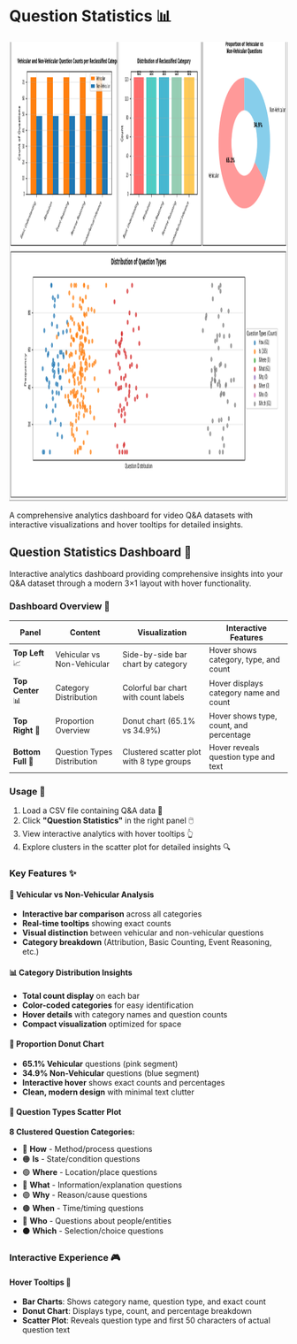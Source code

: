 # Question Statistics 📊

<img width="1205" height="830" alt="image" src="../assets/Question_Stats.png" />

A comprehensive analytics dashboard for video Q&A datasets with interactive visualizations and hover tooltips for detailed insights.

## Question Statistics Dashboard 🎯

Interactive analytics dashboard providing comprehensive insights into your Q&A dataset through a modern 3×1 layout with hover functionality.

### Dashboard Overview 📱

| Panel              | Content                     | Visualization                             | Interactive Features                    |
| ------------------ | --------------------------- | ----------------------------------------- | --------------------------------------- |
| **Top Left** 📈    | Vehicular vs Non-Vehicular  | Side-by-side bar chart by category        | Hover shows category, type, and count   |
| **Top Center** 📊  | Category Distribution       | Colorful bar chart with count labels      | Hover displays category name and count  |
| **Top Right** 🍩   | Proportion Overview         | Donut chart (65.1% vs 34.9%)              | Hover shows type, count, and percentage |
| **Bottom Full** 🎨 | Question Types Distribution | Clustered scatter plot with 8 type groups | Hover reveals question type and text    |

### Usage 🚀

1. Load a CSV file containing Q&A data 📁
2. Click **"Question Statistics"** in the right panel 🖱️
3. View interactive analytics with hover tooltips 👆
4. Explore clusters in the scatter plot for detailed insights 🔍

### Key Features ✨

#### 🚗 Vehicular vs Non-Vehicular Analysis

- **Interactive bar comparison** across all categories
- **Real-time tooltips** showing exact counts
- **Visual distinction** between vehicular and non-vehicular questions
- **Category breakdown** (Attribution, Basic Counting, Event Reasoning, etc.)

#### 📊 Category Distribution Insights

- **Total count display** on each bar
- **Color-coded categories** for easy identification
- **Hover details** with category names and question counts
- **Compact visualization** optimized for space

#### 🍩 Proportion Donut Chart

- **65.1% Vehicular** questions (pink segment)
- **34.9% Non-Vehicular** questions (blue segment)
- **Interactive hover** shows exact counts and percentages
- **Clean, modern design** with minimal text clutter

#### 🎨 Question Types Scatter Plot

**8 Clustered Question Categories:**

- 🔵 **How** - Method/process questions
- 🟠 **Is** - State/condition questions
- 🟢 **Where** - Location/place questions
- 🔴 **What** - Information/explanation questions
- 🟣 **Why** - Reason/cause questions
- 🟤 **When** - Time/timing questions
- 🩷 **Who** - Questions about people/entities
- ⚫ **Which** - Selection/choice questions

### Interactive Experience 🎮

#### Hover Tooltips 💬

- **Bar Charts**: Shows category name, question type, and exact count
- **Donut Chart**: Displays type, count, and percentage breakdown
- **Scatter Plot**: Reveals question type and first 50 characters of actual question text
